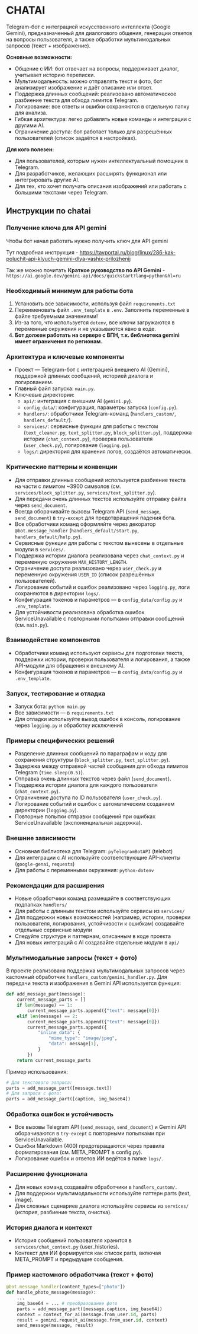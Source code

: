 # CHATAI

Telegram-бот с интеграцией искусственного интеллекта (Google Gemini), предназначенный для диалогового общения, генерации ответов на вопросы пользователя, а также обработки мультимодальных запросов (текст + изображение).

**Основные возможности:**
- Общение с ИИ: бот отвечает на вопросы, поддерживает диалог, учитывает историю переписки.
- Мультимодальность: можно отправлять текст и фото, бот анализирует изображение и даёт описание или ответ.
- Поддержка длинных сообщений: реализовано автоматическое разбиение текста для обхода лимитов Telegram.
- Логирование: все ответы и ошибки сохраняются в отдельную папку для анализа.
- Гибкая архитектура: легко добавлять новые команды и интеграции с другими AI.
- Ограничение доступа: бот работает только для разрешённых пользователей (список задаётся в настройках).

**Для кого полезен:**
- Для пользователей, которым нужен интеллектуальный помощник в Telegram.
- Для разработчиков, желающих расширять функционал или интегрировать другие AI.
- Для тех, кто хочет получать описания изображений или работать с большими текстами через Telegram.

## Инструкции по chatai

### Получение ключа для API gemini
Чтобы бот начал работать нужно получить ключ для API gemini

Тут подробная инструкция - https://tavportal.ru/blog/linux/286-kak-poluchit-api-klyuch-gemini-dlya-vashix-prilozhenij

Так же можно почитать **Краткое руководство по API Gemini** - `https://ai.google.dev/gemini-api/docs/quickstart?lang=python&hl=ru`

### Необходимый минимум для работы бота

1. Установить все зависимости, используя файл `requirements.txt`
2. Переименовать файл `.env_template` в `.env`. Заполнить переменные в файле требуемыми значениями!
3. Из-за того, что используется `dotenv`, все ключи загружаются в переменные окружения и не указываются явно в коде.
4. **Бот должен работать на сервере с ВПН, т.к. библиотека gemini имеет ограничения по регионам.**

### Архитектура и ключевые компоненты
- Проект — Telegram-бот с интеграцией внешнего AI (Gemini), поддержкой длинных сообщений, историей диалога и логированием.
- Главный файл запуска: `main.py`.
- Ключевые директории:
  - `api/`: интеграция с внешним AI (`gemini.py`).
  - `config_data/`: конфигурация, параметры запуска (`config.py`).
  - `handlers/`: обработчики Telegram-команд (`handlers_custom/`, `handlers_default/`).
  - `services/`: сервисные функции для работы с текстом (`text_cleaner.py`, `text_splitter.py`, `block_splitter.py`), поддержка истории (`chat_context.py`), проверка пользователя (`user_check.py`), логирование (`logging.py`).
  - `logs/`: директория для хранения логов, создаётся автоматически.

### Критические паттерны и конвенции
- Для отправки длинных сообщений используется разбиение текста на части с лимитом ~3900 символов (см. `services/block_splitter.py`, `services/text_splitter.py`).
- Для передачи очень длинных текстов используйте отправку файла через `send_document`.
- Всегда оборачивайте вызовы Telegram API (`send_message`, `send_document`) в `try-except` для предотвращения падения бота.
- Все обработчики команд оформляйте через декоратор `@bot.message_handler` (`handlers_default/start.py`, `handlers_default/help.py`).
- Сервисные функции для работы с текстом вынесены в отдельные модули в `services/`.
- Поддержка истории диалога реализована через `chat_context.py` и переменную окружения `MAX_HISTORY_LENGTH`.
- Ограничение доступа реализовано через `user_check.py` и переменную окружения `USER_ID` (список разрешённых пользователей).
- Логирование событий и ошибок реализовано через `logging.py`, логи сохраняются в директории `logs/`.
- Конфигурация токенов и параметров — в `config_data/config.py` и `.env_template`.
- Для устойчивости реализована обработка ошибок ServiceUnavailable с повторными попытками отправки сообщений (см. `main.py`).

### Взаимодействие компонентов
- Обработчики команд используют сервисы для подготовки текста, поддержки истории, проверки пользователя и логирования, а также API-модули для обращения к внешнему AI.
- Конфигурация токенов и параметров — в `config_data/config.py` и `.env_template`.

### Запуск, тестирование и отладка
- Запуск бота: `python main.py`
- Все зависимости — в `requirements.txt`
- Для отладки используйте вывод ошибок в консоль, логирование через `logging.py` и обработку исключений

### Примеры специфических решений
- Разделение длинных сообщений по параграфам и коду для сохранения структуры (`block_splitter.py`, `text_splitter.py`).
- Задержка между отправкой частей сообщения для обхода лимитов Telegram (`time.sleep(0.5)`).
- Отправка очень длинных текстов через файл (`send_document`).
- Поддержка истории диалога для каждого пользователя (`chat_context.py`).
- Ограничение доступа по ID пользователя (`user_check.py`).
- Логирование событий и ошибок с автоматическим созданием директории (`logging.py`).
- Повторные попытки отправки сообщений при ошибках ServiceUnavailable (экспоненциальная задержка).

### Внешние зависимости
- Основная библиотека для Telegram: `pyTelegramBotAPI` (telebot)
- Для интеграции с AI используйте соответствующие API-клиенты (`google-genai`, `requests`)
- Для работы с переменными окружения: `python-dotenv`

### Рекомендации для расширения
- Новые обработчики команд размещайте в соответствующих подпапках `handlers/`
- Для работы с длинным текстом используйте сервисы из `services/`
- Для поддержки новых возможностей (например, истории, проверки пользователя, логирования, устойчивости к ошибкам) создавайте отдельные сервисные модули
- Следуйте структуре и паттернам, описанным в коде проекта
- Для новых интеграций с AI создавайте отдельные модули в `api/`

### Мультимодальные запросы (текст + фото)
В проекте реализована поддержка мультимодальных запросов через кастомный обработчик `handlers_custom/gemini_handler.py`.
Для передачи текста и изображения в Gemini API используется функция:

```python
def add_message_part(message):
    current_message_parts = []
    if len(message) == 1:
        current_message_parts.append({"text": message[0]})
    elif len(message) == 2:
        current_message_parts.append({"text": message[0]})
        current_message_parts.append({
            "inline_data": {
                "mime_type": "image/jpeg",
                "data": message[1],
            }
        })
    return current_message_parts
```
Пример использования:
```python
# Для текстового запроса:
parts = add_message_part([message.text])
# Для запроса с фото:
parts = add_message_part([caption, img_base64])
```

### Обработка ошибок и устойчивость
- Все вызовы Telegram API (`send_message`, `send_document`) и Gemini API оборачиваются в `try-except` с повторными попытками при ServiceUnavailable.
- Ошибки Markdown (400) предотвращаются через правила форматирования (см. META_PROMPT в config.py).
- Логирование ошибок и ответов ИИ ведётся в папке `logs/`.

### Расширение функционала
- Для новых команд создавайте обработчики в `handlers_custom/`.
- Для поддержки мультимодальности используйте паттерн parts (text, image).
- Для сложных сценариев диалога используйте сервисы из `services/` (история, разбиение текста, очистка).

### История диалога и контекст
- История сообщений пользователя хранится в `services/chat_context.py` (user_histories).
- Контекст для ИИ формируется как список parts, включая META_PROMPT и предыдущие сообщения.

### Пример кастомного обработчика (текст + фото)
```python
@bot.message_handler(content_types=["photo"])
def handle_photo_message(message):
    ...
    img_base64 = ... # преобразование фото
    parts = add_message_part([message.caption, img_base64])
    context = context_for_ai(message.from_user.id, parts)
    result = gemini.request_ai(message.from_user.id, context)
    send_message(message, result)
```
